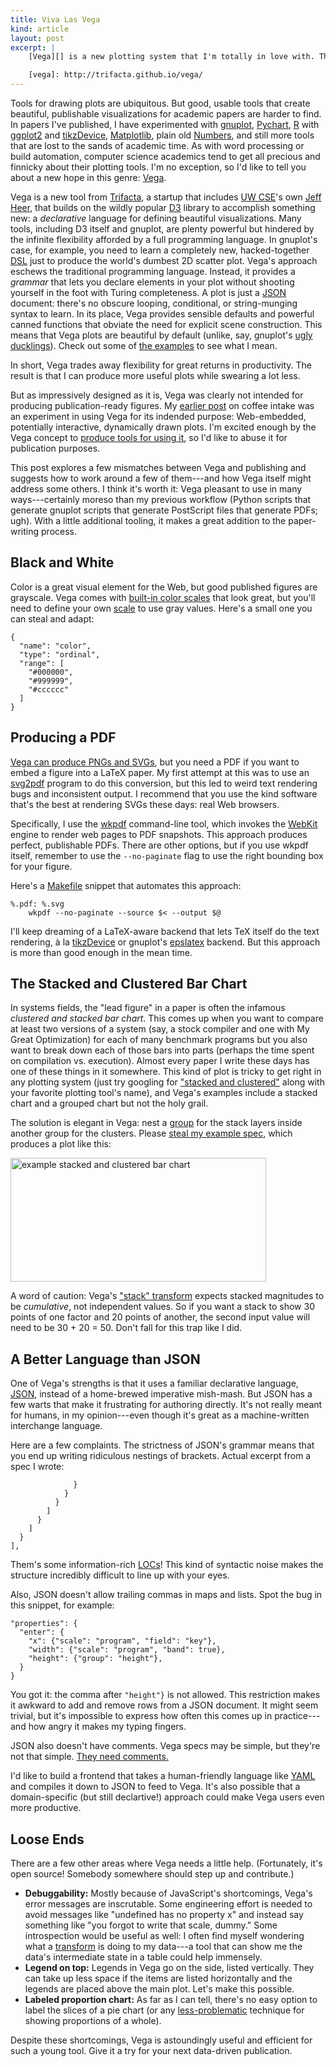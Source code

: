 ```yaml
---
title: Viva Las Vega
kind: article
layout: post
excerpt: |
    [Vega][] is a new plotting system that I'm totally in love with. There are a few challenges involved in abusing it as a system for producing publication-quality figures. I describe some of the problems and some workarounds for them.

    [vega]: http://trifacta.github.io/vega/
---
```

Tools for drawing plots are ubiquitous. But good, usable tools that create beautiful, publishable visualizations for academic papers are harder to find. In papers I've published, I have experimented with [gnuplot][], [Pychart][], [R][] with [ggplot2][] and [tikzDevice][], [Matplotlib][], plain old [Numbers][], and still more tools that are lost to the sands of academic time. As with word processing or build automation, computer science academics tend to get all precious and finnicky about their plotting tools. I'm no exception, so I'd like to tell you about a new hope in this genre: [Vega][].

Vega is a new tool from [Trifacta][], a startup that includes [UW CSE][cse]'s own [Jeff Heer][jheer], that builds on the wildly popular [D3][] library to accomplish something new: a *declarative* language for defining beautiful visualizations. Many tools, including D3 itself and gnuplot, are plenty powerful but hindered by the infinite flexibility afforded by a full programming language. In gnuplot's case, for example, you need to learn a completely new, hacked-together [DSL][] just to produce the world's dumbest 2D scatter plot. Vega's approach eschews the traditional programming language. Instead, it provides a *grammar* that lets you declare elements in your plot without shooting yourself in the foot with Turing completeness. A plot is just a [JSON][] document: there's no obscure looping, conditional, or string-munging syntax to learn. In its place, Vega provides sensible defaults and powerful canned functions that obviate the need for explicit scene construction. This means that Vega plots are beautiful by default (unlike, say, gnuplot's [ugly ducklings][ugly]). Check out some of [the examples][vega-examples] to see what I mean.

In short, Vega trades away flexibility for great returns in productivity. The result is that I can produce more useful plots while swearing a lot less.

But as impressively designed as it is, Vega was clearly not intended for producing publication-ready figures. My [earlier post][caffeine] on coffee intake was an experiment in using Vega for its indended purpose: Web-embedded, potentially interactive, dynamically drawn plots. I'm excited enough by the Vega concept to [produce tools for using it][vegalive], so I'd like to abuse it for publication purposes. 

This post explores a few mismatches between Vega and publishing and suggests how to work around a few of them---and how Vega itself might address some others. I think it's worth it: Vega pleasant to use in many ways---certainly moreso than my previous workflow (Python scripts that generate gnuplot scripts that generate PostScript files that generate PDFs; ugh). With a little additional tooling, it makes a great addition to the paper-writing process.

[pychart]: http://home.gna.org/pychart/
[tikzDevice]: http://cran.r-project.org/web/packages/tikzDevice/index.html
[gnuplot]: http://www.gnuplot.info
[numbers]: http://www.apple.com/mac/numbers/
[vega]: http://trifacta.github.io/vega/
[trifacta]: http://www.trifacta.com
[jheer]: http://homes.cs.washington.edu/~jheer/
[d3]: http://d3js.org
[dsl]: http://en.wikipedia.org/wiki/Domain-specific_language
[json]: http://www.json.org
[caffeine]: https://homes.cs.washington.edu/~asampson/blog/caffeine.html
[r]: http://www.r-project.org
[ggplot2]: http://ggplot2.org
[matplotlib]: http://matplotlib.org
[vega-editor]: http://trifacta.github.io/vega/editor/
[ugly]: http://gnuplot.sourceforge.net/demo/histograms.html
[vegalive]: http://www.youtube.com/watch?v=QuCHRU5q4tU
[cse]: https://www.cs.washington.edu
[vega-examples]: https://vega.github.io/vega/examples/

## Black and White

Color is a great visual element for the Web, but good published figures are grayscale. Vega comes with [built-in color scales][colorscales] that look great, but you'll need to define your own [scale][] to use gray values. Here's a small one you can steal and adapt:

    {
      "name": "color",
      "type": "ordinal",
      "range": [
        "#000000",
        "#999999",
        "#cccccc"
      ]
    }

[colorscales]: https://github.com/trifacta/vega/wiki/Scales#scale-range-literals
[scale]: https://github.com/trifacta/vega/wiki/Scales

## Producing a PDF

[Vega can produce PNGs and SVGs][headless], but you need a PDF if you want to embed a figure into a LaTeX paper. My first attempt at this was to use an [svg2pdf][] program to do this conversion, but this led to weird text rendering bugs and inconsistent output. I recommend that you use the kind software that's the best at rendering SVGs these days: real Web browsers.

Specifically, I use the [wkpdf][] command-line tool, which invokes the [WebKit][] engine to render web pages to PDF snapshots. This approach produces perfect, publishable PDFs. There are other options, but if you use wkpdf itself, remember to use the `--no-paginate` flag to use the right bounding box for your figure.

Here's a [Makefile][make] snippet that automates this approach:

    %.pdf: %.svg
	    wkpdf --no-paginate --source $< --output $@

I'll keep dreaming of a LaTeX-aware backend that lets TeX itself do the text rendering, à la [tikzDevice][] or gnuplot's [epslatex][] backend. But this approach is more than good enough in the mean time.

[headless]: https://github.com/trifacta/vega/wiki/Headless-Mode
[svg2pdf]: http://cairographics.org/
[wkpdf]: http://plessl.github.io/wkpdf/
[make]: http://www.gnu.org/software/make/
[epslatex]: http://gnuplot.sourceforge.net/docs_4.2/node373.html
[webkit]: http://www.webkit.org

## The Stacked and Clustered Bar Chart

In systems fields, the "lead figure" in a paper is often the infamous *clustered and stacked bar chart*. This comes up when you want to compare at least two versions of a system (say, a stock compiler and one with My Great Optimization) for each of many benchmark programs but you also want to break down each of those bars into parts (perhaps the time spent on compilation vs. execution). Almost every paper I write these days has one of these things in it somewhere. This kind of plot is tricky to get right in any plotting system (just try googling for ["stacked and clustered"][sac] along with your favorite plotting tool's name), and Vega's examples include a stacked chart and a grouped chart but not the holy grail.

The solution is elegant in Vega: nest a [group][] for the stack layers inside another group for the clusters. Please [steal my example spec][sacex], which produces a plot like this:

<div class="plot">
    <img src="http://homes.cs.washington.edu/~asampson/media/vegademo/stackandcluster.svg"
        width="409" height="198"
        alt="example stacked and clustered bar chart">
</div>

A word of caution: Vega's ["stack" transform][stack] expects stacked magnitudes to be *cumulative*, not independent values. So if you want a stack to show 30 points of one factor and 20 points of another, the second input value will need to be 30 + 20 = 50. Don't fall for this trap like I did.

[sac]: http://stackoverflow.com/questions/12315195/plot-a-bar-graph-which-is-both-stacked-and-clustered
[sacex]: https://gist.github.com/8512880
[stack]: https://github.com/trifacta/vega/wiki/Data-Transforms#-stack
[group]: https://github.com/trifacta/vega/wiki/Group-Marks

## A Better Language than JSON

One of Vega's strengths is that it uses a familiar declarative language, [JSON][], instead of a home-brewed imperative mish-mash. But JSON has a few warts that make it frustrating for authoring  directly. It's not really meant for humans, in my opinion---even though it's great as a machine-written interchange language.

Here are a few complaints. The strictness of JSON's grammar means that you end up writing ridiculous nestings of brackets. Actual excerpt from a spec I wrote:

                  }
                }
              }
            ]
          }
        ]
      }
    ],

Them's some information-rich [LOCs][loc]! This kind of syntactic noise makes the structure incredibly difficult to line up with your eyes.

Also, JSON doesn't allow trailing commas in maps and lists. Spot the bug in this snippet, for example:

    "properties": {
      "enter": {
        "x": {"scale": "program", "field": "key"},
        "width": {"scale": "program", "band": true},
        "height": {"group": "height"},
      }
    }

You got it: the comma after `"height"}` is not allowed. This restriction makes it awkward to add and remove rows from a JSON document. It might seem trivial, but it's impossible to express how often this comes up in practice---and how angry it makes my typing fingers.

JSON also doesn't have comments. Vega specs may be simple, but they're not that simple. [They need comments.][json-blog]

I'd like to build a frontend that takes a human-friendly language like [YAML][] and compiles it down to JSON to feed to Vega. It's also possible that a domain-specific (but still declartive!) approach could make Vega users even more productive.

[json-blog]: http://bolinfest.com/essays/json.html
[yaml]: http://www.yaml.org
[loc]: http://en.wikipedia.org/wiki/Source_lines_of_code

## Loose Ends

There are a few other areas where Vega needs a little help. (Fortunately, it's open source! Somebody somewhere should step up and contribute.)

- **Debuggability:** Mostly because of JavaScript's shortcomings, Vega's error messages are inscrutable. Some engineering effort is needed to avoid messages like "undefined has no property x" and instead say something like "you forgot to write that scale, dummy." Some introspection would be useful as well: I often find myself wondering what a [transform][] is doing to my data---a tool that can show me the data's intermediate state in a table could help immensely.
- **Legend on top:** Legends in Vega go on the side, listed vertically. They can take up less space if the items are listed horizontally and the legends are placed above the main plot. Let's make this possible.
- **Labeled proportion chart:** As far as I can tell, there's no easy option to label the slices of a pie chart (or any [less-problematic][pie problems] technique for showing proportions of a whole).

Despite these shortcomings, Vega is astoundingly useful and efficient for such a young tool. Give it a try for your next data-driven publication.

[pie problems]: http://en.wikipedia.org/wiki/Pie_chart#Use.2C_effectiveness_and_visual_perception
[transform]: https://github.com/trifacta/vega/wiki/Data-Transforms
